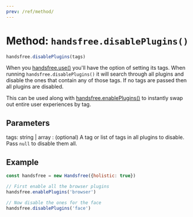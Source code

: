```yaml
---
prev: /ref/method/
---
```

# Method: `handsfree.disablePlugins()`

```js
handsfree.disablePlugins(tags)
```

When you [handsfree.use()](/ref/method/use) you'll have the option of setting its tags. When running `handsfree.disablePlugins()` it will search through all plugins and disable the ones that contain any of those tags. If no tags are passed then all plugins are disabled.

This can be used along with [handsfree.enablePlugins()](/ref/method/enablePlugins) to instantly swap out entire user experiences by tag.

## Parameters

tags: string | array
: (optional) A tag or list of tags in all plugins to disable. Pass `null` to disable them all.

## Example

```js
const handsfree = new Handsfree({holistic: true})

// First enable all the browser plugins
handsfree.enablePlugins('browser')

// Now disable the ones for the face
handsfree.disablePlugins('face')
```
